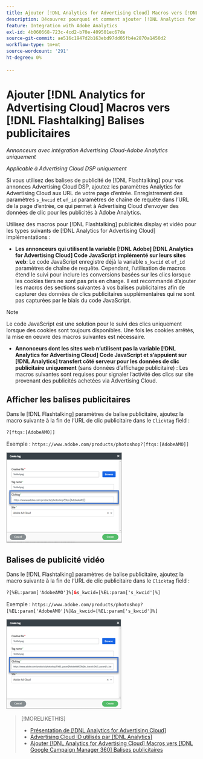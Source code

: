 ```yaml
---
title: Ajouter [!DNL Analytics for Advertising Cloud] Macros vers [!DNL Flashtalking] Balises publicitaires
description: Découvrez pourquoi et comment ajouter [!DNL Analytics for Advertising Cloud] des macros à [!DNL Flashtalking] balises publicitaires
feature: Integration with Adobe Analytics
exl-id: 4b060668-723c-4cd2-b70e-409501ec67de
source-git-commit: ae516c1947d2b163ebd97dd05fb4e2870a1450d2
workflow-type: tm+mt
source-wordcount: '291'
ht-degree: 0%

---
```


# Ajouter [!DNL Analytics for Advertising Cloud] Macros vers [!DNL Flashtalking] Balises publicitaires

*Annonceurs avec intégration Advertising Cloud-Adobe Analytics uniquement*

*Applicable à Advertising Cloud DSP uniquement*

Si vous utilisez des balises de publicité de [!DNL Flashtalking] pour vos annonces Advertising Cloud DSP, ajoutez les paramètres Analytics for Advertising Cloud aux URL de votre page d’entrée. Enregistrement des paramètres `s_kwcid` et `ef_id` paramètres de chaîne de requête dans l’URL de la page d’entrée, ce qui permet à Advertising Cloud d’envoyer des données de clic pour les publicités à Adobe Analytics.

Utilisez des macros pour [!DNL Flashtalking] publicités display et vidéo pour les types suivants de [!DNL Analytics for Advertising Cloud] implémentations :

* **Les annonceurs qui utilisent la variable [!DNL Adobe] [!DNL Analytics for Advertising Cloud] Code JavaScript implémenté sur leurs sites web**: Le code JavaScript enregistre déjà la variable `s_kwcid` et `ef_id` paramètres de chaîne de requête. Cependant, l’utilisation de macros étend le suivi pour inclure les conversions basées sur les clics lorsque les cookies tiers ne sont pas pris en charge. Il est recommandé d’ajouter les macros des sections suivantes à vos balises publicitaires afin de capturer des données de clics publicitaires supplémentaires qui ne sont pas capturées par le biais du code JavaScript.

>[!NOTE]
>
>Le code JavaScript est une solution pour le suivi des clics uniquement lorsque des cookies sont toujours disponibles. Une fois les cookies arrêtés, la mise en oeuvre des macros suivantes est nécessaire.

* **Annonceurs dont les sites web n’utilisent pas la variable [!DNL Analytics for Advertising Cloud] Code JavaScript et s’appuient sur [!DNL Analytics] transfert côté serveur pour les données de clic publicitaire uniquement** (sans données d’affichage publicitaire) : Les macros suivantes sont requises pour signaler l’activité des clics sur site provenant des publicités achetées via Advertising Cloud.

## Afficher les balises publicitaires

Dans le [!DNL Flashtalking] paramètres de balise publicitaire, ajoutez la macro suivante à la fin de l’URL de clic publicitaire dans le `Clicktag` field :

```html
?[ftqs:[AdobeAMO]]
```

Exemple :  `https://www.adobe.com/products/photoshop?[ftqs:[AdobeAMO]]`

![Exemple d&#39;un [!DNL Flashtalking] paramètres de balise publicitaire](/help/integrations/assets/macro-flashtalking-display-ad.png)

## Balises de publicité vidéo

Dans le [!DNL Flashtalking] paramètres de balise publicitaire, ajoutez la macro suivante à la fin de l’URL de clic publicitaire dans le `Clicktag` field :

```html
?[%EL:param['AdobeAMO']%]&s_kwcid=[%EL:param['s_kwcid']%]
```

Exemple :  `https://www.adobe.com/products/photoshop?[%EL:param['AdobeAMO']%]&s_kwcid=[%EL:param['s_kwcid']%]`

![Exemple d&#39;un [!DNL Flashtalking] paramètres de balise publicitaire](/help/integrations/assets/macro-flashtalking-video-ad.png)

>[!MORELIKETHIS]
>
>* [Présentation de [!DNL Analytics for Advertising Cloud]](overview.md)
>* [Advertising Cloud ID utilisés par [!DNL Analytics]](/help/integrations/analytics/ids.md)
>* [Ajouter [!DNL Analytics for Advertising Cloud] Macros vers [!DNL Google Campaign Manager 360] Balises publicitaires](/help/integrations/analytics/macros-google-campaign-manager.md)

